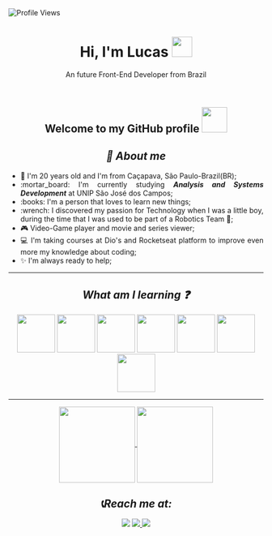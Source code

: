 <img src="https://komarev.com/ghpvc/?username=Schubert-lu&label=Profile%20views&color=218a45&style=flat" alt="Profile Views" />
<header>
  <h1 align="center"><strong>Hi, I'm Lucas</strong> <img src="https://user-images.githubusercontent.com/103296710/168450894-9b35b2af-c467-4ce0-b811-fef55926cf55.gif" width="40px"></h1>
  <p align="center">An future Front-End Developer from Brazil<p>
</header>

<body>
    <h2 align="center">Welcome to my GitHub profile <img src="https://user-images.githubusercontent.com/103296710/168143221-8c65d04c-eef2-4122-a280-2adca415b02a.gif" width="50px"</h2>
  <h2 align="center"> <strong><em> 📍 About me</em></strong></h2>
      <ul align="justify">
         <li> 🌱 I'm 20 years old and I'm from Caçapava, São Paulo-Brazil(BR);
         <li> :mortar_board: I'm currently studying <strong><em>Analysis and Systems Development</em></strong> at UNIP São José dos Campos;
         <li>  :books: I'm a person that loves to learn new things;
         <li>  :wrench: I discovered my passion for Technology when I was a little boy, during the time that I was used to be part of a Robotics Team 🤖;
         <li> 🎮 Video-Game player and movie and series viewer;
         <li> 💻 I'm taking courses at Dio's and Rocketseat platform to improve even more my knowledge about coding;
         <li> ✨ I'm always ready to help;
      </ul>
    <hr>

  <p>
  
  <H2 align="center"> <strong><em>What am I learning ❓</strong></em></h2>
    <div align="center">
      <img src="https://user-images.githubusercontent.com/103296710/168451795-7b036eb2-9c84-4798-bbf1-250bf8f41161.png" height="75px">
      <img src="https://user-images.githubusercontent.com/103296710/168451805-27310f98-62a1-4a61-ba53-986760c3ba00.png" height="75px">
      <img src="https://user-images.githubusercontent.com/103296710/168451833-7803e460-0dfd-4101-a4f8-f91aa03ea60b.png" height="75px">
      <img src="https://user-images.githubusercontent.com/103296710/168451891-18827f8b-700a-4887-a172-7d44cd504bf6.png" height="75px">
      <img src="https://user-images.githubusercontent.com/103296710/168453427-999ab88b-2698-4957-9e9a-12b6650d703e.png" height="75px">
      <img src="https://user-images.githubusercontent.com/103296710/168453326-0e329d32-f6d3-4fdc-851c-3db8889d9f14.png" height="75px">
      <img src="https://user-images.githubusercontent.com/103296710/168453384-98eda32a-4543-4586-966a-4cedf35036c1.jpg" height="75px">
    </div>
  </p>
  <hr>
  <div align="center">
    <a href="https://github.com/Schubert-lu/github-readme-stats">
      <img align="center" src="https://github-readme-stats.vercel.app/api?username=Schubert-lu&show_icons=true&theme=default" height="150px" />
    </a>
    <a href="https://github.com/anuraghazra/convoychat">
      <img align="center" src="https://github-readme-stats.vercel.app/api/top-langs/?username=Schubert-lu&layout=compact" height="150px">
    </a>
  </div>
  <H2 align="center"> <strong><em>📞Reach me at:</strong></em></h2>
  <div align="center"
    <a href="https://www.linkedin.com/in/lucasschubertgomes/"><img src="https://img.shields.io/badge/LinkedIn-0077B5?style=for-the-badge&logo=linkedin&logoColor=white"></a>
    <a href="mailto:lucas.gomes20123@gmail.com"> <img src="https://img.shields.io/badge/Gmail-D14836?style=for-the-badge&logo=gmail&logoColor=white">
    <a href="mailto:lucas.gomes_2012@hotmail.com"> <img src="https://img.shields.io/badge/Microsoft_Outlook-0078D4?style=for-the-badge&logo=microsoft-outlook&logoColor=white"></a>
  
 
</body>

